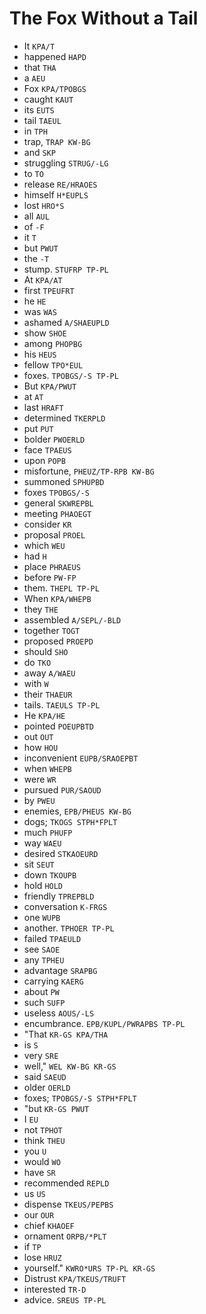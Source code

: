 # The Fox Without a Tail

* It `KPA/T`
* happened `HAPD`
* that `THA`
* a `AEU`
* Fox `KPA/TPOBGS`
* caught `KAUT`
* its `EUTS`
* tail `TAEUL`
* in `TPH`
* trap, `TRAP KW-BG`
* and `SKP`
* struggling `STRUG/-LG`
* to `TO`
* release `RE/HRAOES`
* himself `H*EUPLS`
* lost `HRO*S`
* all `AUL`
* of `-F`
* it `T`
* but `PWUT`
* the `-T`
* stump. `STUFRP TP-PL`
* At `KPA/AT`
* first `TPEUFRT`
* he `HE`
* was `WAS`
* ashamed `A/SHAEUPLD`
* show `SHOE`
* among `PHOPBG`
* his `HEUS`
* fellow `TPO*EUL`
* foxes. `TPOBGS/-S TP-PL`
* But `KPA/PWUT`
* at `AT`
* last `HRAFT`
* determined `TKERPLD`
* put `PUT`
* bolder `PWOERLD`
* face `TPAEUS`
* upon `POPB`
* misfortune, `PHEUZ/TP-RPB KW-BG`
* summoned `SPHUPBD`
* foxes `TPOBGS/-S`
* general `SKWREPBL`
* meeting `PHAOEGT`
* consider `KR`
* proposal `PROEL`
* which `WEU`
* had `H`
* place `PHRAEUS`
* before `PW-FP`
* them. `THEPL TP-PL`
* When `KPA/WHEPB`
* they `THE`
* assembled `A/SEPL/-BLD`
* together `TOGT`
* proposed `PROEPD`
* should `SHO`
* do `TKO`
* away `A/WAEU`
* with `W`
* their `THAEUR`
* tails. `TAEULS TP-PL`
* He `KPA/HE`
* pointed `POEUPBTD`
* out `OUT`
* how `HOU`
* inconvenient `EUPB/SRAOEPBT`
* when `WHEPB`
* were `WR`
* pursued `PUR/SAOUD`
* by `PWEU`
* enemies, `EPB/PHEUS KW-BG`
* dogs; `TKOGS STPH*FPLT`
* much `PHUFP`
* way `WAEU`
* desired `STKAOEURD`
* sit `SEUT`
* down `TKOUPB`
* hold `HOLD`
* friendly `TPREPBLD`
* conversation `K-FRGS`
* one `WUPB`
* another. `TPHOER TP-PL`
* failed `TPAEULD`
* see `SAOE`
* any `TPHEU`
* advantage `SRAPBG`
* carrying `KAERG`
* about `PW`
* such `SUFP`
* useless `AOUS/-LS`
* encumbrance. `EPB/KUPL/PWRAPBS TP-PL`
* "That `KR-GS KPA/THA`
* is `S`
* very `SRE`
* well," `WEL KW-BG KR-GS`
* said `SAEUD`
* older `OERLD`
* foxes; `TPOBGS/-S STPH*FPLT`
* "but `KR-GS PWUT`
* I `EU`
* not `TPHOT`
* think `THEU`
* you `U`
* would `WO`
* have `SR`
* recommended `REPLD`
* us `US`
* dispense `TKEUS/PEPBS`
* our `OUR`
* chief `KHAOEF`
* ornament `ORPB/*PLT`
* if `TP`
* lose `HRUZ`
* yourself." `KWRO*URS TP-PL KR-GS`
* Distrust `KPA/TKEUS/TRUFT`
* interested `TR-D`
* advice. `SREUS TP-PL`
